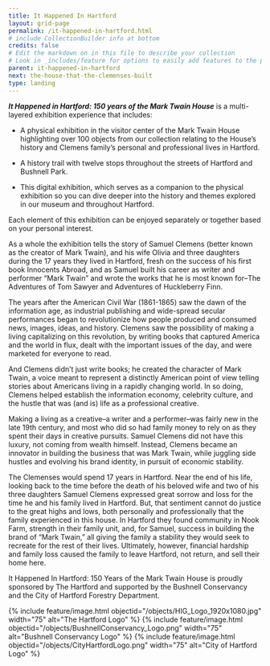 ```yaml
---
title: It Happened In Hartford
layout: grid-page
permalink: /it-happened-in-hartford.html
# include CollectionBuilder info at bottom
credits: false
# Edit the markdown on in this file to describe your collection
# Look in _includes/feature for options to easily add features to the page
parent: it-happened-in-hartford
next: the-house-that-the-clemenses-built
type: landing
---
```


_**It Happened in Hartford: 150 years of the Mark Twain House**_ is a multi-layered exhibition experience that includes:

- A physical exhibition in the visitor center of the Mark Twain House highlighting over 100 objects from our collection relating to the House’s history and Clemens family’s personal and professional lives in Hartford. 

- A history trail with twelve stops throughout the streets of Hartford and Bushnell Park.

- This digital exhibition, which serves as a companion to the physical exhibition so you can dive deeper into the history and themes explored in our museum and throughout Hartford.

Each element of this exhibition can be enjoyed separately or together based on your personal interest.

As a whole the exhibition tells the story of Samuel Clemens (better known as the creator of Mark Twain), and his wife Olivia and three daughters during the 17 years they lived in Hartford, fresh on the success of his first book Innocents Abroad, and as Samuel built his career as writer and performer “Mark Twain” and wrote the works that he is most known for–The Adventures of Tom Sawyer and Adventures of Huckleberry Finn.

The years after the American Civil War (1861-1865) saw the dawn of the information age, as industrial publishing and wide-spread secular performances began to revolutionize how people produced and consumed news, images, ideas, and history. Clemens saw the possibility of making a living capitalizing on this revolution, by writing books that captured America and the world in flux,  dealt with the important issues of the day, and were marketed for everyone to read. 

And Clemens didn’t just write books; he created the character of Mark Twain, a voice meant to represent a distinctly American point of view telling stories about Americans living in a rapidly changing world. In so doing, Clemens helped establish the information economy, celebrity culture, and the hustle that was (and is) life as a professional creative. 

Making a living as a creative–a writer and a performer–was fairly new in the late 19th century, and most who did so had family money to rely on as they spent their days in creative pursuits. Samuel Clemens did not have this luxury, not coming from wealth himself. Instead, Clemens became an innovator in building the business that was Mark Twain, while juggling side hustles and evolving his brand identity, in pursuit of economic stability. 

The Clemenses would spend 17 years in Hartford. Near the end of his life, looking back to the time before the death of his beloved wife and two of his three daughters Samuel Clemens expressed great sorrow and loss for the time he and his family lived in Hartford. But, that sentiment cannot do justice to the great highs and lows, both personally and professionally that the family experienced in this house. In Hartford they found community in Nook Farm, strength in their family unit, and, for Samuel, success in building the brand of “Mark Twain,” all giving the family a stability they would seek to recreate for the rest of their lives. Ultimately, however, financial hardship and family loss caused the family to leave Hartford, not return, and sell their home here. 

It Happened In Hartford: 150 Years of the Mark Twain House is proudly sponsored by The Hartford and supported by the Bushnell Conservancy and the City of Hartford Forestry Department. 

{% include feature/image.html objectid="/objects/HIG_Logo_1920x1080.jpg" width="75" alt="The Hartford Logo" %}
{% include feature/image.html objectid="/objects/BushnellConservancy_Logo.png" width="75" alt="Bushnell Conservancy Logo" %}
{% include feature/image.html objectid="/objects/CityHartfordLogo.png" width="75" alt="City of Hartford Logo" %}
